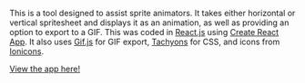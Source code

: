 This is a tool designed to assist sprite animators. It takes either horizontal or vertical spritesheet and displays it as an animation, as well as providing an option to export to a GIF. This was coded in [React.js](https://reactjs.org/) using [Create React App](https://github.com/facebook/create-react-app#readme"). It also uses [Gif.js](http://jnordberg.github.io/gif.js) for GIF export, [Tachyons](http://tachyons.io/) for CSS, and icons from [Ionicons](https://ionicons.com/).

[View the app here!](https://dragonwolfleo.github.io/spritesheet-viewer/)
